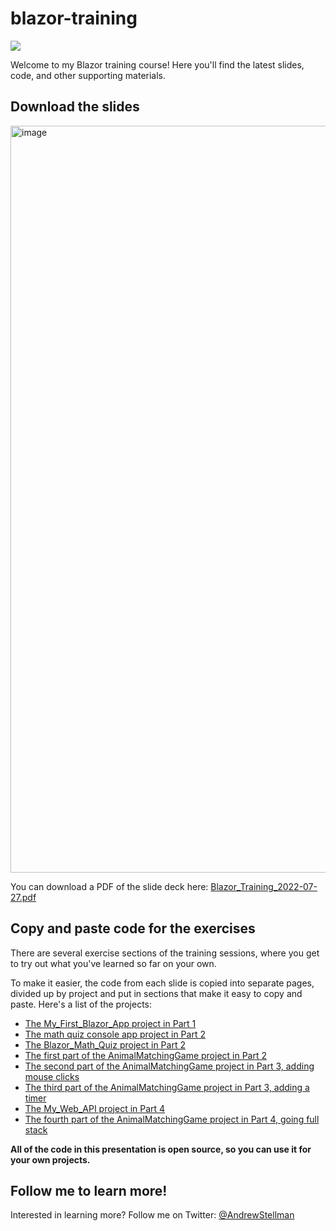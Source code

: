 # blazor-training

![](https://raw.githubusercontent.com/head-first-csharp/fourth-edition/master/Images/Head_First_CSharp_cover_glasses.png)

Welcome to my Blazor training course! Here you'll find the latest slides, code, and other supporting materials.

## Download the slides

<img width="1195" alt="image" src="https://user-images.githubusercontent.com/7516297/180501670-5b47e498-410d-415c-85c0-dd244e4fe5bf.png">

You can download a PDF of the slide deck here: [Blazor_Training_2022-07-27.pdf](https://github.com/andrewstellman/blazor-training/raw/main/Blazor_Training_2022-07-27.pdf)

## Copy and paste code for the exercises

There are several exercise sections of the training sessions, where you get to try out what you've learned so far on your own.

To make it easier, the code from each slide is copied into separate pages, divided up by project and put in sections that make it easy to copy and paste. Here's a list of the projects:
* [The My_First_Blazor_App project in Part 1](https://github.com/andrewstellman/blazor-training/blob/main/1-spinning-up.md)
* [The math quiz console app project in Part 2](https://github.com/andrewstellman/blazor-training/blob/main/2-console-math-quiz.md)
* [The Blazor_Math_Quiz project in Part 2](https://github.com/andrewstellman/blazor-training/blob/main/3-math-quiz-blazor-app.md)
* [The first part of the AnimalMatchingGame project in Part 2](https://github.com/andrewstellman/blazor-training/blob/main/4-animal-matching-part-1.md)
* [The second part of the AnimalMatchingGame project in Part 3, adding mouse clicks](https://github.com/andrewstellman/blazor-training/blob/main/5-animal-matching-part-2.md)
* [The third part of the AnimalMatchingGame project in Part 3, adding a timer](https://github.com/andrewstellman/blazor-training/blob/main/6-animal-matching-part-3.md)
* [The My_Web_API project in Part 4](https://github.com/andrewstellman/blazor-training/blob/main/7-my-web-api.md)
* [The fourth part of the AnimalMatchingGame project in Part 4, going full stack](https://github.com/andrewstellman/blazor-training/blob/main/8-animal-matching-part-4.md)

**All of the code in this presentation is open source, so you can use it for your own projects.**

## Follow me to learn more!

Interested in learning more? Follow me on Twitter: [@AndrewStellman](https://twitter.com/AndrewStellman)


